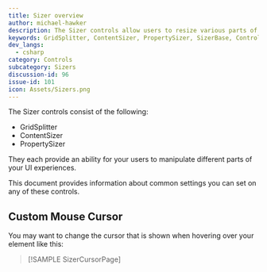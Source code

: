 ```yaml
---
title: Sizer overview
author: michael-hawker
description: The Sizer controls allow users to resize various parts of your UI easily in a consistent fashion.
keywords: GridSplitter, ContentSizer, PropertySizer, SizerBase, Control, Layout, Expander, Grid, Splitter
dev_langs:
  - csharp
category: Controls
subcategory: Sizers
discussion-id: 96
issue-id: 101
icon: Assets/Sizers.png
---
```


The Sizer controls consist of the following:

- GridSplitter
- ContentSizer
- PropertySizer

They each provide an ability for your users to manipulate different parts of your UI experiences.

This document provides information about common settings you can set on any of these controls.

## Custom Mouse Cursor

You may want to change the cursor that is shown when hovering over your element like this:

> [!SAMPLE SizerCursorPage]
